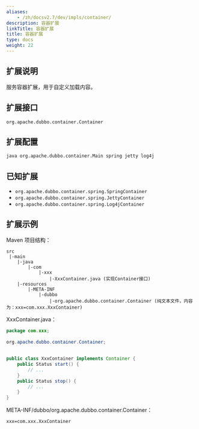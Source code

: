 ```yaml
---
aliases:
    - /zh/docsv2.7/dev/impls/container/
description: 容器扩展
linkTitle: 容器扩展
title: 容器扩展
type: docs
weight: 22
---
```




## 扩展说明

服务容器扩展，用于自定义加载内容。

## 扩展接口

`org.apache.dubbo.container.Container`

## 扩展配置

```sh
java org.apache.dubbo.container.Main spring jetty log4j
```

## 已知扩展

* `org.apache.dubbo.container.spring.SpringContainer`
* `org.apache.dubbo.container.spring.JettyContainer`
* `org.apache.dubbo.container.spring.Log4jContainer`

## 扩展示例

Maven 项目结构：

```
src
 |-main
    |-java
        |-com
            |-xxx
                |-XxxContainer.java (实现Container接口)
    |-resources
        |-META-INF
            |-dubbo
                |-org.apache.dubbo.container.Container (纯文本文件，内容为：xxx=com.xxx.XxxContainer)
```

XxxContainer.java：

```java
package com.xxx;
 
org.apache.dubbo.container.Container;
 
 
public class XxxContainer implements Container {
    public Status start() {
        // ...
    }
    public Status stop() {
        // ...
    }
}
```

META-INF/dubbo/org.apache.dubbo.container.Container：

```properties
xxx=com.xxx.XxxContainer
```